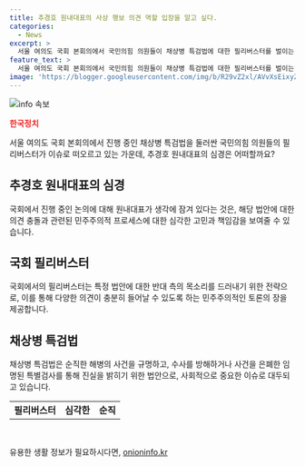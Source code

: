 ```yaml
---
title: 추경호 원내대표의 사상 행보 의견 역할 입장을 알고 싶다.
categories:
  - News
excerpt: >
  서울 여의도 국회 본회의에서 국민의힘 의원들이 채상병 특검법에 대한 필리버스터를 벌이는 가운데, 추경호 원내대표가 심각한 표정으로 생각에 잠겨 있다. 이번 특검법 관련 논의는 국회의 중요 이슈로 빠르게 확산되고 있는 가운데, 국회 내부의 긴장감이 고조되고 있다.
feature_text: >
  서울 여의도 국회 본회의에서 국민의힘 의원들이 채상병 특검법에 대한 필리버스터를 벌이는 가운데, 추경호 원내대표가 심각한 표정으로 생각에 잠겨 있다. 이번 특검법 관련 논의는 국회의 중요 이슈로 빠르게 확산되고 있는 가운데, 국회 내부의 긴장감이 고조되고 있다.
image: 'https://blogger.googleusercontent.com/img/b/R29vZ2xl/AVvXsEixyZcFfHzMRdzZMjFBmAUKJYCLCGyLL1o632UiGVXcaFdKo_bkvkuCioo0uUKlGfBVcT3P84aROyZIXSBEx3Aw5nCQ3pTgDom1WDC4m8eifvWiAmWEEVb4x6G_l8C0QH225ldMjyaFvpxGEBGNO37VmDTDMHGhJPq73UglMfDca1-0aw/s1600/blogspot.png'
---
```


<p><img src="https://blogger.googleusercontent.com/img/b/R29vZ2xl/AVvXsEixyZcFfHzMRdzZMjFBmAUKJYCLCGyLL1o632UiGVXcaFdKo_bkvkuCioo0uUKlGfBVcT3P84aROyZIXSBEx3Aw5nCQ3pTgDom1WDC4m8eifvWiAmWEEVb4x6G_l8C0QH225ldMjyaFvpxGEBGNO37VmDTDMHGhJPq73UglMfDca1-0aw/s1600/blogspot.png" alt="info 속보" /></p>

<p><b><span style="color: #ee2323;">한국정치</span></b></p>

<p data-ke-size="size16">서울 여의도 국회 본회의에서 진행 중인 채상병 특검법을 둘러싼 국민의힘 의원들의 필리버스터가 이슈로 떠오르고 있는 가운데, 추경호 원내대표의 심경은 어떠할까요? </p>

<h2 data-ke-size="size26">추경호 원내대표의 심경</h2>

<p data-ke-size="size16">국회에서 진행 중인 논의에 대해 원내대표가 생각에 잠겨 있다는 것은, 해당 법안에 대한 의견 충돌과 관련된 민주주의적 프로세스에 대한 심각한 고민과 책임감을 보여줄 수 있습니다. </p>

<h2 data-ke-size="size26">국회 필리버스터</h2>

<p data-ke-size="size16">국회에서의 필리버스터는 특정 법안에 대한 반대 측의 목소리를 드러내기 위한 전략으로, 이를 통해 다양한 의견이 충분히 들어날 수 있도록 하는 민주주의적인 토론의 장을 제공합니다.</p>

<h2 data-ke-size="size26">채상병 특검법</h2>

<p data-ke-size="size16">채상병 특검법은 순직한 해병의 사건을 규명하고, 수사를 방해하거나 사건을 은폐한 임명된 특별검사를 통해 진실을 밝히기 위한 법안으로, 사회적으로 중요한 이슈로 대두되고 있습니다.</p>

<table>
  <tbody>
    <tr>
      <td style="text-align: center; height: 17px;"><b>필리버스터</b></td>
      <td style="text-align: center; height: 17px;"><b>심각한</b></td>
      <td style="text-align: center; height: 17px;"><b>순직</b></td>
    </tr>
  </tbody>
</table>

<p data-ke-size="size16">&nbsp;</p>
유용한 생활 정보가 필요하시다면, <a href="https://onioninfo.kr" rel="dofollow">onioninfo.kr</a>


